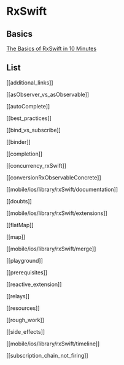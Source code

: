 # RxSwift



## Basics

[The Basics of RxSwift in 10 Minutes](https://medium.com/ios-os-x-development/learn-and-master-%EF%B8%8F-the-basics-of-rxswift-in-10-minutes-818ea6e0a05b)



## List

[[additional_links]]

[[asObserver_vs_asObservable]]

[[autoComplete]]

[[best_practices]]

[[bind_vs_subscribe]]

[[binder]]

[[completion]]

[[concurrency_rxSwift]]

[[conversionRxObservableConcrete]]

[[mobile/ios/library/rxSwift/documentation]]

[[doubts]]

[[mobile/ios/library/rxSwift/extensions]]

[[flatMap]]

[[map]]

[[mobile/ios/library/rxSwift/merge]]

[[playground]]

[[prerequisites]]

[[reactive_extension]]

[[relays]]

[[resources]]

[[rough_work]]

[[side_effects]]

[[mobile/ios/library/rxSwift/timeline]]

[[subscription_chain_not_firing]]